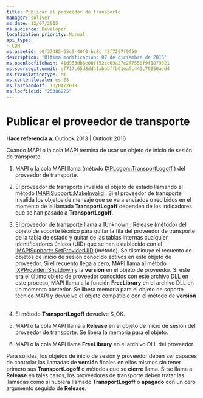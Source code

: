 ```yaml
---
title: Publicar el proveedor de transporte
manager: soliver
ms.date: 12/07/2015
ms.audience: Developer
localization_priority: Normal
api_type:
- COM
ms.assetid: e0f37485-55c9-40f0-bc8c-48f7297f9f50
description: 'Última modificación: 07 de diciembre de 2015'
ms.openlocfilehash: 41d953db8e00ff52cd09a27e2f7550f9f1879321
ms.sourcegitcommit: ef717c65d8dd41ababffb01eafc443c79950aed4
ms.translationtype: MT
ms.contentlocale: es-ES
ms.lasthandoff: 10/04/2018
ms.locfileid: "25386225"
---
```

# <a name="releasing-the-transport-provider"></a>Publicar el proveedor de transporte

 
  
**Hace referencia a**: Outlook 2013 | Outlook 2016 
  
Cuando MAPI o la cola MAPI termina de usar un objeto de inicio de sesión de transporte:
  
1. MAPI o la cola MAPI llama (método [IXPLogon::TransportLogoff](ixplogon-transportlogoff.md) ) del proveedor de transporte. 
    
2. El proveedor de transporte invalida el objeto de estado llamando al método [IMAPISupport::MakeInvalid](imapisupport-makeinvalid.md) . Si el proveedor de transporte invalida los objetos de mensaje que se va a enviados o recibidos en el momento de la llamada **TransportLogoff** dependen de los indicadores que se han pasado a **TransportLogoff**.
    
3. El proveedor de transporte llama a [IUnknown:: Release](https://msdn.microsoft.com/library/4b494c6f-f0ee-4c35-ae45-ed956f40dc7a%28Office.15%29.aspx) (método) del objeto de soporte técnico para quitar la fila del proveedor de transporte de la tabla de estado y quitar de las tablas internas cualquier identificadores únicos (UID) que se han establecido con el [IMAPISupport:: SetProviderUID](imapisupport-setprovideruid.md) (método). Se disminuye el recuento de objetos de inicio de sesión conocido activos en este objeto de proveedor. Si el recuento llega a cero, MAPI llama al método [IXPProvider::Shutdown](ixpprovider-shutdown.md) y la **versión** en el objeto de proveedor. Si éste era el último objeto de proveedor conocidos con este archivo DLL en este proceso, MAPI llama a la función **FreeLibrary** en el archivo DLL en un momento posterior. Se libera memoria para el objeto de soporte técnico MAPI y devuelve el objeto compatible con el método de **versión** . 
    
4. El método **TransportLogoff** devuelve S_OK. 
    
5. MAPI o la cola MAPI llama a **Release** en el objeto de inicio de sesión del proveedor de transporte. Se libera la memoria para el objeto. 
    
6. MAPI o la cola MAPI llama **FreeLibrary** en el archivo DLL del proveedor. 
    
Para solidez, los objetos de inicio de sesión y proveedor deben ser capaces de controlar las llamadas de **versión** finales en ellos mismos sin tener primero sus **TransportLogoff** o métodos que se **cierre** llama. Si se llama a **Release** en tales casos, los proveedores de transporte deben tratar las llamadas como si hubiera llamado **TransportLogoff** o **apagado** con un cero argumento seguido de **Release**.
  

